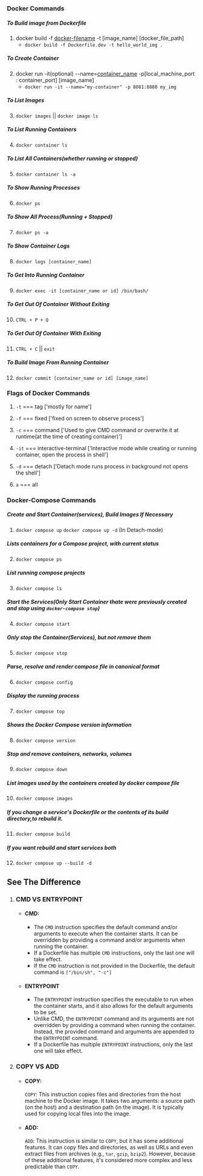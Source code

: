 ### Docker Commands

##### To Build image from Dockerfile
1. docker build -f [docker-filename](optional) -t [image_name] [docker_file_path]
    - `docker build -f Dockerfile.dev -t hello_world_img .`


##### To Create Container
2. docker run -it(optional) --name=[container_name](optional) -p[local_machine_port : container_port] [image_name] 
    - `docker run -it --name="my-container" -p 8081:8080 my_img`


##### To List Images
3. `docker images` || `docker image ls`


##### To List Running Containers
4. `docker container ls`


##### To List All Containers(whether running or stopped)
5. `docker container ls -a`


##### To Show Running Processes
6. `docker ps`


##### To Show All Process(Running + Stopped)
7. `docker ps -a`


##### To Show Container Logs
8. `docker logs [container_name]`


##### To Get Into Running Container 
9. `docker exec -it [container_name or id] /bin/bash/`


##### To Get Out Of Container Without Exiting
10. `CTRL + P + Q`


##### To Get Out Of Container With Exiting
11. `CTRL + C` || `exit`


##### To Build Image From Running Container
12. `docker commit [container_name or id] [image_name]`


### Flags of Docker Commands

1. `-t` === tag ['mostly for name']

2. `-f` === fixed ['fixed on screen to observe process']

3. `-c` === command ['Used to give CMD command or overwrite it at runtime(at the time of creating container)']

4. `-it` === interactive-terminal ['Interactive mode while creating or running container, open the process in shell']

5. `-d` === detach ['Detach mode runs process in background not opens the shell']


6. `a` === all


### Docker-Compose Commands

##### Create and Start Container(services), Build Images If Necessary
1. `docker compose up`
   `docker compose up -d` (In Detach-mode)

##### Lists containers for a Compose project, with current status
2. `docker compose ps`

##### List running compose projects
3. `docker compose ls`

##### Start the Services(Only Start Container thate were previously created and stop using `docker-compose stop`)
4. `docker compose start`

##### Only stop the Container(Services), but not remove them
5. `docker compose stop`

##### Parse, resolve and render compose file in canonical format
6. `docker compose config`

##### Display the running process
7. `docker compose top`

##### Shows the Docker Compose version information
8. `docker compose version`

##### Stop and remove containers, networks, volumes
9. `docker compose down`

##### List images used by the containers created by docker compose file
10. `docker compose images`

##### If you change a service's Dockerfile or the contents of its build directory,to rebuild it.
11. `docker compose build`


##### If you want rebuild and start services both
12. `docker compose up --build -d`

## See The Difference

1. ### CMD VS ENTRYPOINT

    - #### CMD:
        - The `CMD` instruction specifies the default command and/or arguments to execute when the container starts. It can be overridden by providing a command and/or arguments when running the container.
        - If a Dockerfile has multiple `CMD` instructions, only the last one will take effect.
        - If the `CMD` instruction is not provided in the Dockerfile, the default command is `["/bin/sh", "-c"]`

    - #### ENTRYPOINT
        - The `ENTRYPOINT` instruction specifies the executable to run when the container starts, and it also allows for the default arguments to be set.
        - Unlike CMD, the `ENTRYPOINT` command and its arguments are not overridden by providing a command when running the container. Instead, the provided command and arguments are appended to the `ENTRYPOINT` command.
        - If a Dockerfile has multiple `ENTRYPOINT` instructions, only the last one will take effect.

2. ### COPY VS ADD
    - #### COPY:
        `COPY`: This instruction copies files and directories from the host machine to the Docker image. It takes two arguments: a source path (on the host) and a destination path (in the image). It is typically used for copying local files into the image.
    
    - #### ADD:
        `ADD`: This instruction is similar to `COPY`, but it has some additional features. It can copy files and directories, as well as URLs and even extract files from archives (e.g., `tar`, `gzip`, `bzip2`). However, because of these additional features, it's considered more complex and less predictable than `COPY`.

